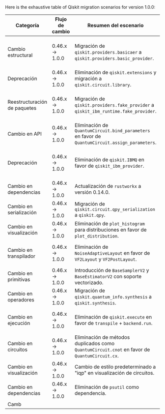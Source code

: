 Here is the exhaustive table of Qiskit migration scenarios for version 1.0.0:

| Categoría | Flujo de cambio | Resumen del escenario | Ejemplo de código en versión de origen | Ejemplo de código en versión de destino | Grado de dificultad | Grado de afectación (SE/QSE) | Referencia |
|-----------|-----------------|-----------------------|----------------------------------------|-----------------------------------------|---------------------|-----------------------------|------------|
| Cambio estructural | 0.46.x → 1.0.0 | Migración de `qiskit.providers.basicaer` a `qiskit.providers.basic_provider`. | `from qiskit import BasicAer` | `from qiskit.providers.basic_provider import BasicProvider` | Moderada (requiere cambios en imports y uso de instancias) | SE (afecta instalación y configuración) | [Qiskit 1.0 release notes](https://docs.quantum.ibm.com/api/qiskit/release-notes/1.0) |
| Deprecación | 0.46.x → 1.0.0 | Eliminación de `qiskit.extensions` y migración a `qiskit.circuit.library`. | `from qiskit.extensions import HamiltonianGate` | `from qiskit.circuit.library import HamiltonianGate` | Baja (cambios directos en imports) | QSE (afecta operadores cuánticos) | [Qiskit 1.0 release notes](https://docs.quantum.ibm.com/api/qiskit/release-notes/1.0) |
| Reestructuración de paquetes | 0.46.x → 1.0.0 | Migración de `qiskit.providers.fake_provider` a `qiskit_ibm_runtime.fake_provider`. | `from qiskit.providers.fake_provider import FakeSherbrooke` | `from qiskit_ibm_runtime.fake_provider import FakeSherbrooke` | Moderada (requiere instalación de paquete adicional) | SE (afecta pruebas y simulaciones) | [Qiskit 1.0 release notes](https://docs.quantum.ibm.com/api/qiskit/release-notes/1.0) |
| Cambio en API | 0.46.x → 1.0.0 | Eliminación de `QuantumCircuit.bind_parameters` en favor de `QuantumCircuit.assign_parameters`. | `qc.bind_parameters({param: value})` | `qc.assign_parameters({param: value})` | Baja (cambio de nombre directo) | QSE (afecta parametrización de circuitos) | [Qiskit 1.0 release notes](https://docs.quantum.ibm.com/api/qiskit/release-notes/1.0) |
| Deprecación | 0.46.x → 1.0.0 | Eliminación de `qiskit.IBMQ` en favor de `qiskit_ibm_provider`. | `from qiskit import IBMQ` | `from qiskit_ibm_provider import IBMProvider` | Moderada (requiere migración a nuevo proveedor) | SE (afecta conexión con backends) | [Qiskit 1.0 release notes](https://docs.quantum.ibm.com/api/qiskit/release-notes/1.0) |
| Cambio en dependencias | 0.46.x → 1.0.0 | Actualización de `rustworkx` a versión 0.14.0. | `pip install rustworkx==0.13.0` | `pip install rustworkx>=0.14.0` | Nula (manejo interno) | SE (afecta instalación) | [Qiskit 1.0 release notes](https://docs.quantum.ibm.com/api/qiskit/release-notes/1.0) |
| Cambio en serialización | 0.46.x → 1.0.0 | Migración de `qiskit.circuit.qpy_serialization` a `qiskit.qpy`. | `from qiskit.circuit.qpy_serialization import dump` | `from qiskit.qpy import dump` | Baja (cambio de import) | SE (afecta serialización de circuitos) | [Qiskit 1.0 release notes](https://docs.quantum.ibm.com/api/qiskit/release-notes/1.0) |
| Cambio en visualización | 0.46.x → 1.0.0 | Eliminación de `plot_histogram` para distribuciones en favor de `plot_distribution`. | `plot_histogram(quasi_dist)` | `plot_distribution(quasi_dist)` | Baja (cambio de función) | QSE (afecta visualización de resultados) | [Qiskit 1.0 release notes](https://docs.quantum.ibm.com/api/qiskit/release-notes/1.0) |
| Cambio en transpilador | 0.46.x → 1.0.0 | Eliminación de `NoiseAdaptiveLayout` en favor de `VF2Layout` y `VF2PostLayout`. | `pass_manager.append(NoiseAdaptiveLayout(backend))` | `pass_manager.append([VF2Layout(backend), VF2PostLayout(backend)])` | Moderada (requiere reconfiguración de passes) | QSE (afecta optimización de circuitos) | [Qiskit 1.0 release notes](https://docs.quantum.ibm.com/api/qiskit/release-notes/1.0) |
| Cambio en primitivas | 0.46.x → 1.0.0 | Introducción de `BaseSamplerV2` y `BaseEstimatorV2` con soporte vectorizado. | `Sampler.run(circuit, shots=1000)` | `SamplerV2.run([(circuit, None, None, 1000)])` | Alta (cambios en API y manejo de resultados) | QSE (afecta ejecución de circuitos) | [Qiskit 1.0 release notes](https://docs.quantum.ibm.com/api/qiskit/release-notes/1.0) |
| Cambio en operadores | 0.46.x → 1.0.0 | Migración de `qiskit.quantum_info.synthesis` a `qiskit.synthesis`. | `from qiskit.quantum_info.synthesis import OneQubitEulerDecomposer` | `from qiskit.synthesis import OneQubitEulerDecomposer` | Baja (cambio de import) | QSE (afecta síntesis de operadores) | [Qiskit 1.0 release notes](https://docs.quantum.ibm.com/api/qiskit/release-notes/1.0) |
| Cambio en ejecución | 0.46.x → 1.0.0 | Eliminación de `qiskit.execute` en favor de `transpile` + `backend.run`. | `execute(circuit, backend)` | `transpiled = transpile(circuit, backend); backend.run(transpiled)` | Moderada (requiere descomposición explícita) | SE/QSE (afecta flujo de trabajo estándar) | [Qiskit 1.0 release notes](https://docs.quantum.ibm.com/api/qiskit/release-notes/1.0) |
| Cambio en circuitos | 0.46.x → 1.0.0 | Eliminación de métodos duplicados como `QuantumCircuit.cnot` en favor de `QuantumCircuit.cx`. | `qc.cnot(0, 1)` | `qc.cx(0, 1)` | Baja (cambio de nombre) | QSE (afecta construcción de circuitos) | [Qiskit 1.0 release notes](https://docs.quantum.ibm.com/api/qiskit/release-notes/1.0) |
| Cambio en visualización | 0.46.x → 1.0.0 | Cambio de estilo predeterminado a "iqp" en visualización de circuitos. | `qc.draw(style='default')` | `qc.draw(style='iqp')` | Nula (cambio interno) | QSE (afecta presentación) | [Qiskit 1.0 release notes](https://docs.quantum.ibm.com/api/qiskit/release-notes/1.0) |
| Cambio en dependencias | 0.46.x → 1.0.0 | Eliminación de `psutil` como dependencia. | `import psutil` | "" | Nula (manejo interno) | SE (afecta paralelización) | [Qiskit 1.0 release notes](https://docs.quantum.ibm.com/api/qiskit/release-notes/1.0) |
| Camb